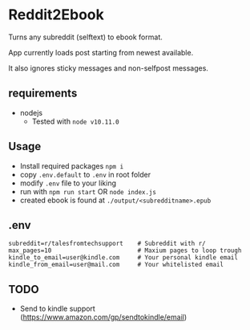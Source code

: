 # Reddit2Ebook
Turns any subreddit (selftext) to ebook format.

App currently loads post starting from newest available.

It also ignores sticky messages and non-selfpost messages.


## requirements
- nodejs
    - Tested with `node v10.11.0`

## Usage

- Install required packages `npm i`
- copy `.env.default` to `.env` in root folder
- modify `.env` file to your liking
- run with `npm run start` OR `node index.js`
- created ebook is found at `./output/<subredditname>.epub`


## .env
```
subreddit=r/talesfromtechsupport    # Subreddit with r/
max_pages=10                        # Maxium pages to loop trough
kindle_to_email=user@kindle.com     # Your personal kindle email
kindle_from_email=user@mail.com     # Your whitelisted email
```

## TODO

- Send to kindle support (https://www.amazon.com/gp/sendtokindle/email)
